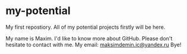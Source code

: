 # my-potential
My first repostiory. All of my potential projects firstly will be here. 

My name is Maxim. I'd like to know more about GitHub. 
Please don't hesitate to contact with me. My email: maksimdemin.ic@yandex.ru
Bye!
